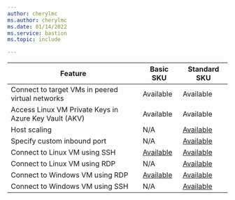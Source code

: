 ```yaml
---
author: cherylmc
ms.author: cherylmc
ms.date: 01/14/2022
ms.service: bastion
ms.topic: include

---
```


| Feature | Basic SKU | Standard SKU |
|---|---|---|
| Connect to target VMs in peered virtual networks | Available | Available |
| Access Linux VM Private Keys in Azure Key Vault (AKV) | Available | Available |
| Host scaling | N/A | [Available](../articles/bastion/configuration-settings.md#instance) |
| Specify custom inbound port | N/A | [Available](../articles/bastion/configuration-settings.md#ports)|
| Connect to Linux VM using SSH | [Available](../articles/bastion/bastion-connect-vm-ssh-linux.md) | [Available](../articles/bastion/bastion-connect-vm-ssh-linux.md)|
| Connect to Linux VM using RDP | N/A| [Available](../articles/bastion/bastion-connect-vm-rdp-linux.md)|
| Connect to Windows VM using RDP | [Available](../articles/bastion/bastion-connect-vm-rdp-windows.md) | [Available](../articles/bastion/bastion-connect-vm-rdp-windows.md)|
| Connect to Windows VM using SSH | N/A | [Available](../articles/bastion/bastion-connect-vm-ssh-windows.md)|
